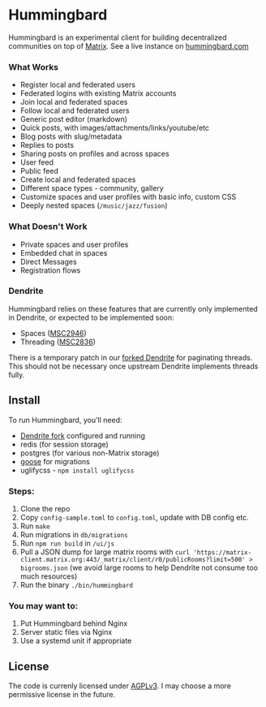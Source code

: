 # Hummingbard

Hummingbard is an experimental client for building decentralized communities on top of [Matrix](https://matrix.org). See a live instance on [hummingbard.com](https://hummingbard.com)


### What Works
- Register local and federated users
- Federated logins with existing Matrix accounts
- Join local and federated spaces
- Follow local and federated users
- Generic post editor (markdown)
- Quick posts, with images/attachments/links/youtube/etc
- Blog posts with slug/metadata
- Replies to posts
- Sharing posts on profiles and across spaces
- User feed
- Public feed
- Create local and federated spaces 
- Different space types - community, gallery
- Customize spaces and user profiles with basic info, custom CSS
- Deeply nested spaces (`/music/jazz/fusion`)

### What Doesn't Work
- Private spaces and user profiles
- Embedded chat in spaces
- Direct Messages
- Registration flows


### Dendrite
Hummingbard relies on these features that are currently only implemented in Dendrite, or expected to be implemented soon:

- Spaces ([MSC2946](https://github.com/matrix-org/matrix-doc/pull/2946))
- Threading ([MSC2836](https://github.com/matrix-org/matrix-doc/pull/2836))

There is a temporary patch in our [forked
Dendrite](https://github.com/hummingbard/dendrite) for paginating threads. This
should not be necessary once upstream Dendrite implements threads fully.

## Install

To run Hummingbard, you'll need:

- [Dendrite fork](https://github.com/hummingbard/dendrite) configured and running
- redis (for session storage)
- postgres (for various non-Matrix storage)
- [goose](https://github.com/pressly/goose) for migrations
- uglifycss - `npm install uglifycss`

### Steps:

1. Clone the repo
2. Copy `config-sample.toml` to `config.toml`, update with DB config etc.
3. Run `make` 
4. Run migrations in `db/migrations`
5. Run `npm run build` in `/ui/js`
6. Pull a JSON dump for large matrix rooms with `curl 'https://matrix-client.matrix.org:443/_matrix/client/r0/publicRooms?limit=500' > bigrooms.json` (we avoid large rooms to help Dendrite not consume too much resources)
7. Run the binary `./bin/hummingbard`

### You may want to:
1. Put Hummingbard behind Nginx
2. Server static files via Nginx
3. Use a systemd unit if appropriate

## License
The code is currenly licensed under [AGPLv3](https://www.gnu.org/licenses/agpl-3.0.html). I may choose a more permissive license in the future.
